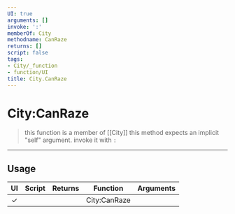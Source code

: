 ```yaml
---
UI: true
arguments: []
invoke: ':'
memberOf: City
methodname: CanRaze
returns: []
script: false
tags:
- City/_function
- function/UI
title: City.CanRaze
---
```

# City:CanRaze
> this function is a member of [[City]]
> this method expects an implicit "self" argument. invoke it with `:`
-----
## Usage
|  UI | Script | Returns | Function | Arguments |
|:---:|:------:|-------:|:--------:|:---------|
|✓| ||City:CanRaze||
